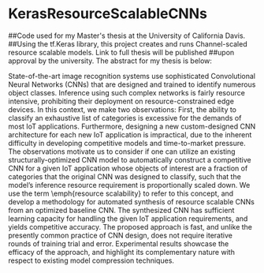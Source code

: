 # KerasResourceScalableCNNs
##Code used for my Master's thesis at the University of California Davis.
##Using the tf.Keras library, this project creates and runs Channel-scaled resource scalable models. Link to full thesis will be published ##upon approval by the university. The abstract for my thesis is below:

State-of-the-art image recognition systems use sophisticated Convolutional Neural Networks (CNNs) that are designed and trained to identify numerous object classes. Inference using such complex networks is fairly resource intensive, prohibiting their deployment on resource-constrained edge devices. In this context, we make two observations: First, the ability to classify an exhaustive list of categories is excessive for the demands of most IoT applications. Furthermore, designing a new custom-designed CNN architecture for each new IoT application is impractical, due to the inherent difficulty in developing competitive models and time-to-market pressure. The observations motivate us to consider if one can utilize an existing structurally-optimized CNN model to automatically construct a competitive CNN for a given IoT application whose objects of interest are a fraction of categories that the original CNN was designed to classify, such that the model’s inference resource requirement is proportionally scaled down. We use the term \emph{resource scalability} to refer to this concept, and develop a methodology for automated synthesis of resource scalable CNNs from an optimized baseline CNN. The synthesized CNN has sufficient learning capacity for handling the given IoT application requirements, and yields competitive accuracy. The proposed approach is fast, and unlike the presently common practice of CNN design, does not require iterative rounds of training trial and error. Experimental results showcase the efficacy of the approach, and highlight its complementary nature with respect to existing model compression techniques.
